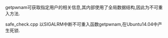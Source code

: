 getpwnam可获取指定用户的相关信息,其内部使用了全局数据结构,因此为不可重入方法.

safe_check.cpp
以SIGALRM中断不可重入函数getpwnam,在Ubuntu14.04中产生死锁.


